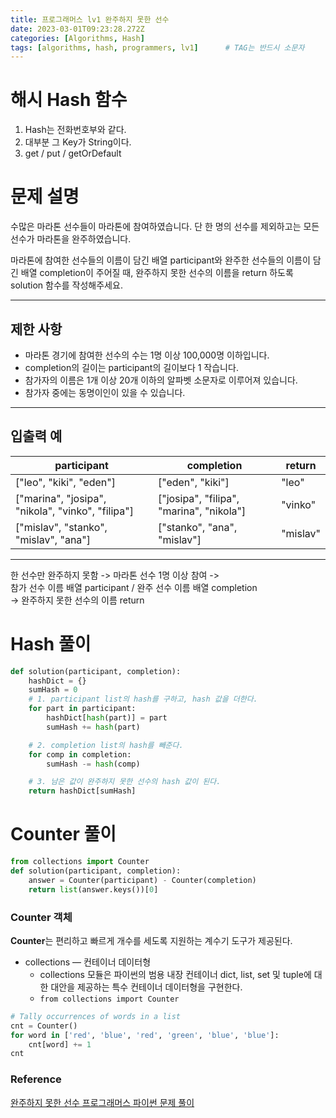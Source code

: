 ```yaml
---
title: 프로그래머스 lv1 완주하지 못한 선수
date: 2023-03-01T09:23:28.272Z
categories: [Algorithms, Hash]
tags: [algorithms, hash, programmers, lv1]		# TAG는 반드시 소문자
---
```


# 해시 Hash 함수
1. Hash는 전화번호부와 같다.
2. 대부분 그 Key가 String이다.
3. get / put / getOrDefault

# 문제 설명
수많은 마라톤 선수들이 마라톤에 참여하였습니다. 단 한 명의 선수를 제외하고는 모든 선수가 마라톤을 완주하였습니다.

마라톤에 참여한 선수들의 이름이 담긴 배열 participant와 완주한 선수들의 이름이 담긴 배열 completion이 주어질 때, 완주하지 못한 선수의 이름을 return 하도록 solution 함수를 작성해주세요.

---

## 제한 사항
* 마라톤 경기에 참여한 선수의 수는 1명 이상 100,000명 이하입니다.
* completion의 길이는 participant의 길이보다 1 작습니다.
* 참가자의 이름은 1개 이상 20개 이하의 알파벳 소문자로 이루어져 있습니다.
* 참가자 중에는 동명이인이 있을 수 있습니다.

---

## 입출력 예

|participant	|completion	|return|
|---------|---------|---------|
|["leo", "kiki", "eden"]|	["eden", "kiki"]	|"leo"|
|["marina", "josipa", "nikola", "vinko", "filipa"]	|["josipa", "filipa", "marina", "nikola"]|	"vinko"|
|["mislav", "stanko", "mislav", "ana"]	|["stanko", "ana", "mislav"]|	"mislav"|

---

한 선수만 완주하지 못함 -> 마라톤 선수 1명 이상 참여 ->   
참가 선수 이름 배열 participant / 완주 선수 이름 배열 completion  
->  완주하지 못한 선수의 이름 return

# Hash 풀이
```python
def solution(participant, completion):
    hashDict = {}
    sumHash = 0
    # 1. participant list의 hash를 구하고, hash 값을 더한다.
    for part in participant:
        hashDict[hash(part)] = part
        sumHash += hash(part)

    # 2. completion list의 hash를 빼준다.
    for comp in completion:
        sumHash -= hash(comp)

    # 3. 남은 값이 완주하지 못한 선수의 hash 값이 된다.
    return hashDict[sumHash]
```

# Counter 풀이
```python
from collections import Counter
def solution(participant, completion):
    answer = Counter(participant) - Counter(completion)
    return list(answer.keys())[0]
```

### Counter 객체
**Counter**는 편리하고 빠르게 개수를 세도록 지원하는 계수기 도구가 제공된다.
* collections — 컨테이너 데이터형
    * collections 모듈은 파이썬의 범용 내장 컨테이너 dict, list, set 및 tuple에 대한 대안을 제공하는 특수 컨테이너 데이터형을 구현한다.
    * `from collections import Counter`

```python
# Tally occurrences of words in a list
cnt = Counter()
for word in ['red', 'blue', 'red', 'green', 'blue', 'blue']:
    cnt[word] += 1
cnt
```

### Reference
[완주하지 못한 선수 프로그래머스 파이썬 문제 풀이](https://www.youtube.com/watch?v=cJ9xdW_hqR4)